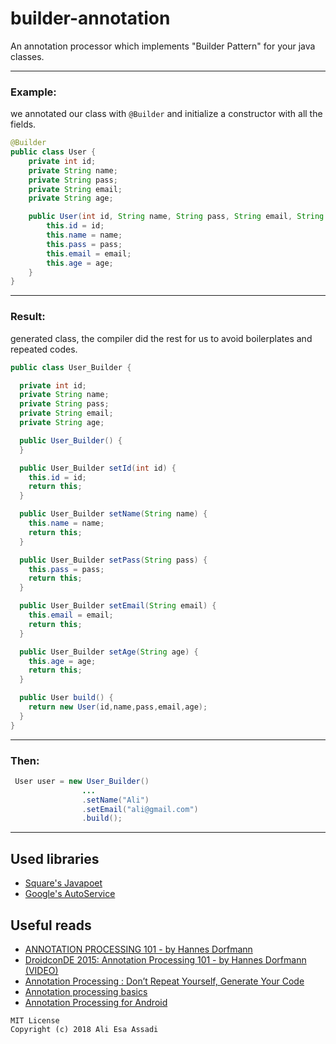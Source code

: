 # builder-annotation
An annotation processor which implements "Builder Pattern" for your java classes.

---

### Example:
we annotated our class with `@Builder` and initialize a constructor with all the fields.

```java
@Builder
public class User {
    private int id;
    private String name;
    private String pass;
    private String email;
    private String age;

    public User(int id, String name, String pass, String email, String age) {
        this.id = id;
        this.name = name;
        this.pass = pass;
        this.email = email;
        this.age = age;
    }
}

```

---

### Result:
generated class, the compiler did the rest for us to avoid boilerplates and repeated codes.
```java
public class User_Builder {

  private int id;
  private String name;
  private String pass;
  private String email;
  private String age;

  public User_Builder() {
  }

  public User_Builder setId(int id) {
    this.id = id;
    return this;
  }

  public User_Builder setName(String name) {
    this.name = name;
    return this;
  }

  public User_Builder setPass(String pass) {
    this.pass = pass;
    return this;
  }

  public User_Builder setEmail(String email) {
    this.email = email;
    return this;
  }

  public User_Builder setAge(String age) {
    this.age = age;
    return this;
  }

  public User build() {
    return new User(id,name,pass,email,age);
  }
}
```
---

### Then:
```java
 User user = new User_Builder()
                ...
                .setName("Ali")
                .setEmail("ali@gmail.com")
                .build();
```
---

## Used libraries

- [Square's Javapoet](https://github.com/square/javapoet)
- [Google's AutoService](https://github.com/google/auto/tree/master/service)

## Useful reads

- [ANNOTATION PROCESSING 101 - by Hannes Dorfmann](http://hannesdorfmann.com/annotation-processing/annotationprocessing101)
- [DroidconDE 2015: Annotation Processing 101 - by Hannes Dorfmann (VIDEO)](https://www.youtube.com/watch?v=43FFfTyDYEg)
- [Annotation Processing : Don’t Repeat Yourself, Generate Your Code](https://medium.com/@iammert/annotation-processing-dont-repeat-yourself-generate-your-code-8425e60c6657)
- [Annotation processing basics](https://medium.com/@hyperandroid/annotation-processing-basics-597093c2b2ac)
- [Annotation Processing for Android](https://medium.com/@robhor/annotation-processing-for-android-b7eda1a41051)

```
MIT License
Copyright (c) 2018 Ali Esa Assadi
```
